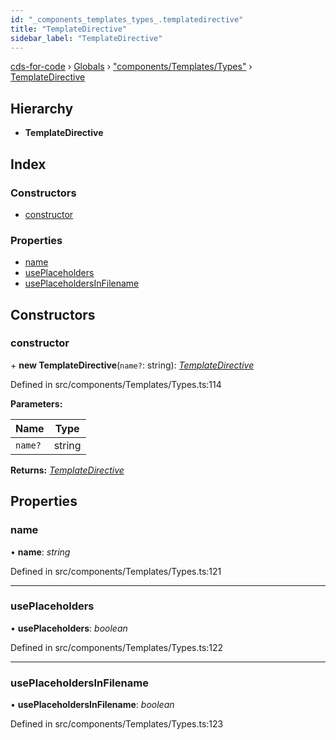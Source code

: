 ```yaml
---
id: "_components_templates_types_.templatedirective"
title: "TemplateDirective"
sidebar_label: "TemplateDirective"
---
```


[cds-for-code](../index.md) › [Globals](../globals.md) › ["components/Templates/Types"](../modules/_components_templates_types_.md) › [TemplateDirective](_components_templates_types_.templatedirective.md)

## Hierarchy

* **TemplateDirective**

## Index

### Constructors

* [constructor](_components_templates_types_.templatedirective.md#constructor)

### Properties

* [name](_components_templates_types_.templatedirective.md#name)
* [usePlaceholders](_components_templates_types_.templatedirective.md#useplaceholders)
* [usePlaceholdersInFilename](_components_templates_types_.templatedirective.md#useplaceholdersinfilename)

## Constructors

###  constructor

\+ **new TemplateDirective**(`name?`: string): *[TemplateDirective](_components_templates_types_.templatedirective.md)*

Defined in src/components/Templates/Types.ts:114

**Parameters:**

Name | Type |
------ | ------ |
`name?` | string |

**Returns:** *[TemplateDirective](_components_templates_types_.templatedirective.md)*

## Properties

###  name

• **name**: *string*

Defined in src/components/Templates/Types.ts:121

___

###  usePlaceholders

• **usePlaceholders**: *boolean*

Defined in src/components/Templates/Types.ts:122

___

###  usePlaceholdersInFilename

• **usePlaceholdersInFilename**: *boolean*

Defined in src/components/Templates/Types.ts:123
